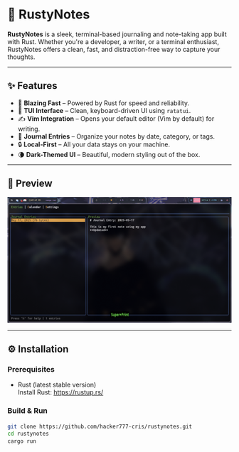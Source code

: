 # 🦀 RustyNotes

**RustyNotes** is a sleek, terminal-based journaling and note-taking app built with Rust. Whether you're a developer, a writer, or a terminal enthusiast, RustyNotes offers a clean, fast, and distraction-free way to capture your thoughts.

---

## ✨ Features

- 🚀 **Blazing Fast** – Powered by Rust for speed and reliability.
- 🎨 **TUI Interface** – Clean, keyboard-driven UI using `ratatui`.
- ✍️ **Vim Integration** – Opens your default editor (Vim by default) for writing.
- 📅 **Journal Entries** – Organize your notes by date, category, or tags.
- 🔒 **Local-First** – All your data stays on your machine.
- 🌘 **Dark-Themed UI** – Beautiful, modern styling out of the box.

---

## 📸 Preview

![RustyNotes Screenshot](Screenshot.png)

---

## ⚙️ Installation

### Prerequisites

- Rust (latest stable version)  
  Install Rust: <https://rustup.rs/>

### Build & Run

```bash
git clone https://github.com/hacker777-cris/rustynotes.git
cd rustynotes
cargo run
```
